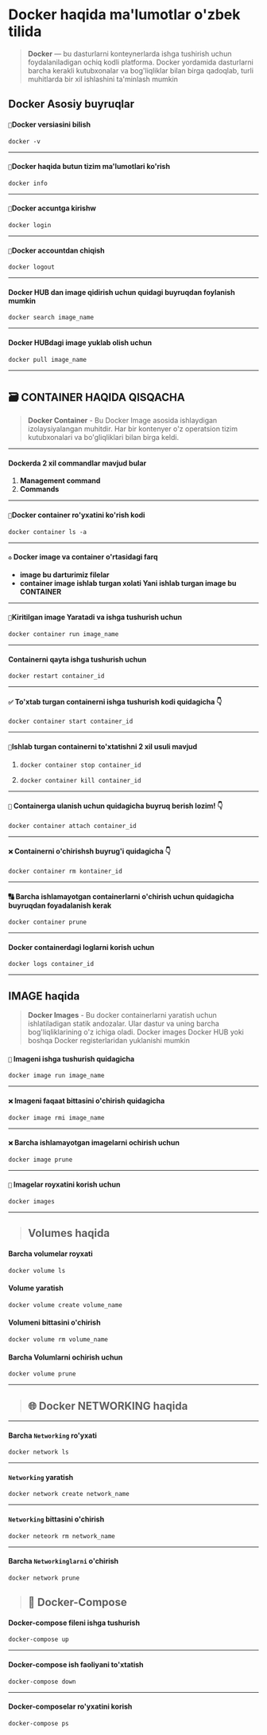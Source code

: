 # Docker haqida ma'lumotlar o'zbek tilida

> **Docker** — bu dasturlarni konteynerlarda ishga tushirish uchun foydalaniladigan ochiq kodli platforma. Docker
> yordamida dasturlarni barcha kerakli kutubxonalar va bog'liqliklar bilan birga qadoqlab, turli muhitlarda bir xil
> ishlashini ta'minlash mumkin

## Docker Asosiy buyruqlar

#### `🔰`Docker versiasini bilish

    docker -v

___

#### `📄`Docker haqida butun tizim ma'lumotlari ko'rish

    docker info

___

#### `🔰`Docker accuntga kirishw

    docker login

___

#### `🔰`Docker accountdan chiqish

    docker logout

___

#### Docker HUB dan image qidirish uchun quidagi buyruqdan foylanish mumkin

    docker search image_name

___

#### Docker HUBdagi image yuklab olish uchun

    docker pull image_name

___

#

## 🗃 CONTAINER HAQIDA QISQACHA

> **Docker Container** - Bu Docker Image asosida ishlaydigan izolaysiyalangan muhitdir. Har bir kontenyer o'z operatsion
> tizim kutubxonalari va bo'gliqliklari bilan birga keldi.
___

#### Dockerda 2 xil commandlar mavjud bular

1. __Management command__
2. __Commands__

 ___

#### `🔶`Docker container ro'yxatini ko'rish kodi

    docker container ls -a

___

#### `♻` Docker image va container o'rtasidagi farq

* __image bu darturimiz filelar__
* __container image ishlab turgan xolati Yani ishlab turgan image bu CONTAINER__

___

#### `🔰`Kiritilgan image Yaratadi va ishga tushurish uchun

    docker container run image_name

___

#### Containerni qayta ishga tushurish uchun

    docker restart container_id

___

#### `✅` To'xtab turgan containerni ishga tushurish kodi quidagicha 👇

    docker container start container_id

___

#### `🛑`Ishlab turgan containerni to'xtatishni 2 xil usuli mavjud

1.     docker container stop container_id
2.     docker container kill container_id 

___

#### `🔰` Containerga ulanish uchun quidagicha buyruq berish lozim! 👇

    docker container attach container_id

___ 

#### `❌` Containerni o'chirishsh buyrug'i quidagicha 👇

    docker container rm kontainer_id

___

#### 🔠 Barcha ishlamayotgan containerlarni o'chirish uchun quidagicha buyruqdan foyadalanish kerak

    docker container prune

___

#### Docker containerdagi loglarni korish uchun

    docker logs container_id

___

## IMAGE haqida

> **Docker Images** - Bu docker containerlarni yaratish uchun ishlatiladigan statik andozalar. Ular dastur va uning
> barcha bog'liqliklarining o'z ichiga oladi. Docker images Docker HUB yoki boshqa Docker registerlaridan yuklanishi
> mumkin


#### `🔰` Imageni ishga tushurish quidagicha

    docker image run image_name

___

#### `❌` Imageni faqaat bittasini o'chirish quidagicha

    docker image rmi image_name

___

#### `❌` Barcha ishlamayotgan imagelarni ochirish uchun

    docker image prune

___

#### `🔶` Imagelar royxatini korish uchun

    docker images

___

> ## Volumes haqida

#### Barcha volumelar royxati

    docker volume ls

#### Volume yaratish

    docker volume create volume_name

#### Volumeni bittasini o'chirish

    docker volume rm volume_name

#### Barcha Volumlarni ochirish uchun

    docker volume prune

*** 
> ## 🌐 Docker NETWORKING haqida

___

#### Barcha `Networking` ro'yxati

    docker network ls

---

#### `Networking` yaratish

    docker network create network_name

---

#### `Networking` bittasini o'chirish

    docker neteork rm network_name

---

#### Barcha `Networkinglarni` o'chirish

    docker network prune

> ## 🐋 Docker-Compose

#### Docker-compose fileni ishga tushurish

    docker-compose up

---

#### Docker-compose ish faoliyani to'xtatish

    docker-compose down

---

#### Docker-composelar ro'yxatini korish

    docker-compose ps
